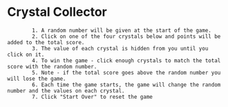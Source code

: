 # Crystal Collector
            1. A random number will be given at the start of the game.
            2. Click on one of the four crystals below and points will be added to the total score.
            3. The value of each crystal is hidden from you until you click on it.
            4. To win the game - click enough crystals to match the total score with the random number. 
            5. Note - if the total score goes above the random number you will lose the game.
            6. Each time the game starts, the game will change the random number and the values on each crystal.
            7. Click "Start Over" to reset the game

